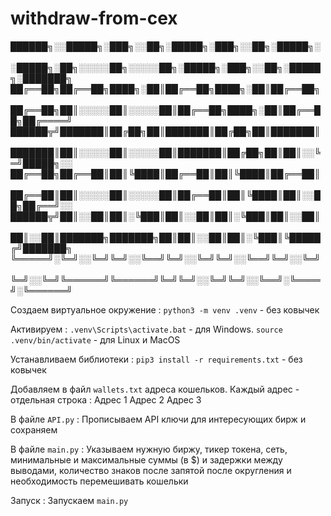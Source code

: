 # withdraw-from-cex

██████╗░░█████╗░███╗░░██╗░█████╗░███╗░░██╗░█████╗░  ░█████╗░██╗░░░░░██╗░░░░░██╗░█████╗░███╗░░██╗░█████╗░███████╗
██╔══██╗██╔══██╗████╗░██║██╔══██╗████╗░██║██╔══██╗  ██╔══██╗██║░░░░░██║░░░░░██║██╔══██╗████╗░██║██╔══██╗██╔════╝
██████╦╝███████║██╔██╗██║███████║██╔██╗██║███████║  ███████║██║░░░░░██║░░░░░██║███████║██╔██╗██║██║░░╚═╝█████╗░░
██╔══██╗██╔══██║██║╚████║██╔══██║██║╚████║██╔══██║  ██╔══██║██║░░░░░██║░░░░░██║██╔══██║██║╚████║██║░░██╗██╔══╝░░
██████╦╝██║░░██║██║░╚███║██║░░██║██║░╚███║██║░░██║  ██║░░██║███████╗███████╗██║██║░░██║██║░╚███║╚█████╔╝███████╗
╚═════╝░╚═╝░░╚═╝╚═╝░░╚══╝╚═╝░░╚═╝╚═╝░░╚══╝╚═╝░░╚═╝  ╚═╝░░╚═╝╚══════╝╚══════╝╚═╝╚═╝░░╚═╝╚═╝░░╚══╝░╚════╝░╚══════╝

Создаем виртуальное окружение :
`python3 -m venv .venv` - без ковычек

Активируем :
`.venv\Scripts\activate.bat` - для Windows.
`source .venv/bin/activate` - для Linux и MacOS

Устанавливаем библиотеки :
`pip3 install -r requirements.txt` - без ковычек

Добавляем в файл `wallets.txt` адреса кошельков. Каждый адрес - отдельная строка :
Адрес 1
Адрес 2
Адрес 3

В файле `API.py` :
Прописываем API ключи для интересующих бирж и сохраняем

В файле `main.py` :
Указываем нужную биржу, тикер токена, сеть, минимальные и максимальные суммы (в $) и задержки между выводами, количество знаков после запятой после округления и необходимость перемешивать кошельки

Запуск :
Запускаем `main.py`
